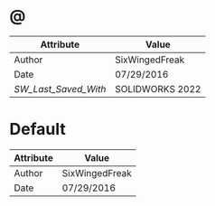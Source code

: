# @
| Attribute | Value |
| ---  | ---     |
| Author | SixWingedFreak |
| Date | 07/29/2016 |
| _SW_Last_Saved_With_ | SOLIDWORKS 2022 |
# Default
| Attribute | Value |
| ---  | ---     |
| Author | SixWingedFreak |
| Date | 07/29/2016 |
